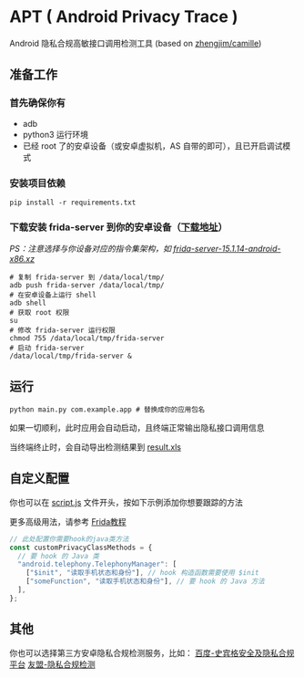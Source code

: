 # APT ( Android Privacy Trace )

Android 隐私合规高敏接口调用检测工具 (based on [zhengjim/camille](https://github.com/zhengjim/camille))

## 准备工作

### 首先确保你有

- adb
- python3 运行环境
- 已经 root 了的安卓设备（或安卓虚拟机，AS 自带的即可），且已开启调试模式

### 安装项目依赖

```shell
pip install -r requirements.txt
```

### 下载安装 frida-server 到你的安卓设备（[下载地址](https://github.com/frida/frida/releases)）

_PS：注意选择与你设备对应的指令集架构，如 [frida-server-15.1.14-android-x86.xz](https://github.com/frida/frida/releases/download/15.1.14/frida-server-15.1.14-android-x86.xz)_

```shell
# 复制 frida-server 到 /data/local/tmp/
adb push frida-server /data/local/tmp/
# 在安卓设备上运行 shell
adb shell
# 获取 root 权限
su
# 修改 frida-server 运行权限
chmod 755 /data/local/tmp/frida-server
# 启动 frida-server
/data/local/tmp/frida-server &
```

## 运行

```shell
python main.py com.example.app # 替换成你的应用包名
```

如果一切顺利，此时应用会自动启动，且终端正常输出隐私接口调用信息

当终端终止时，会自动导出检测结果到 [result.xls](./result.xls)

## 自定义配置

你也可以在 [script.js](./script.js) 文件开头，按如下示例添加你想要跟踪的方法

更多高级用法，请参考 [Frida教程](https://github.com/hookmaster/frida-all-in-one)

```typescript
// 此处配置你需要hook的java类方法
const customPrivacyClassMethods = {
  // 要 hook 的 Java 类
  "android.telephony.TelephonyManager": [
    ["$init", "读取手机状态和身份"], // hook 构造函数需要使用 $init
    ["someFunction", "读取手机状态和身份"], // 要 hook 的 Java 方法
  ],
};
```

## 其他

你也可以选择第三方安卓隐私合规检测服务，比如：
[百度-史宾格安全及隐私合规平台](https://cloud.baidu.com/product/springer.html)
[友盟-隐私合规检测](https://apm.umeng.com/platform/611ce29c1fee2e303c28be89/privacy_guide/privacy)
